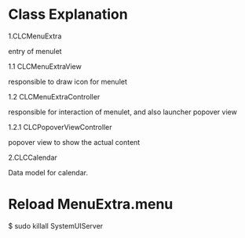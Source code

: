 # Class Explanation
1.CLCMenuExtra

entry of menulet

1.1 CLCMenuExtraView

responsible to draw icon for menulet

1.2 CLCMenuExtraController

responsible for interaction of menulet, and also launcher popover view

1.2.1 CLCPopoverViewController

popover view to show the actual content

2.CLCCalendar

Data model for calendar.

# Reload MenuExtra.menu

$ sudo killall SystemUIServer